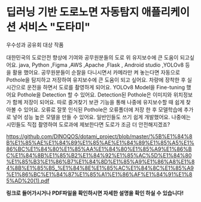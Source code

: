 # **딥러닝 기반 도로노면 자동탐지 애플리케이션 서비스 "도타미"**

우수성과 공유회 대상 작품

대한민국의 도로안전 향상에 기여와 공무원분들의 도로 위 유지보수에 큰 도움이 되고싶어요.
java, Python ,Figma ,AWS ,Apache ,Flask , Android studio ,YOLOv8 등을 활용 했어요.
공무원분들이 순찰을 다니시면서 카메라만 켜 놓는다면 자동으로 Pothole을 탐지하고 저장하여 유지보수에 큰 도움이 되고 싶어요.
차량에 장착한 후 실시간으로 운전을 하면서 도로를 촬영하게 되어요.
YOLOv8 Model을 Fine-tuning 했어요
Pothole을 Detection 할 수 있어요.
Detection된 Pothole은 이미지와 위치정보가 함께 저장이 되어요.
따로 즐겨찾기 보관 기능을 통해 나중에 유지보수할 때 쉽게 찾아볼 수 있어요.
오류로 잘못 인식된 Pothole은 오류폴더에 저장 한 후 모델학습에 추가로 넣어 성능 높은 모델을 만들 수 있어요.
일반인들도 쓰기 쉽게 개발했어요.
나중에는 시민들도 직접 촬영하여 도로과에 제보한다면 도로가 조금 더 안전해지겠죠?

https://github.com/DINOQOS/dotami_project/blob/master/%5B%E1%84%8B%E1%85%AE%E1%84%89%E1%85%AE%E1%84%89%E1%85%A5%E1%86%BC%E1%84%80%E1%85%AA%E1%84%80%E1%85%A9%E1%86%BC%E1%84%8B%E1%85%B2%E1%84%92%E1%85%AC%5D%E1%84%80%E1%85%B3%E1%86%B7%E1%84%8D%E1%85%A9%E1%86%A8%E1%84%8B%E1%85%B5_%E1%84%8E%E1%85%AC%E1%84%8C%E1%85%A9%E1%86%BC%E1%84%87%E1%85%A1%E1%86%AF%E1%84%91%E1%85%AD%20(1).pdf

**링크로 들어가시거나 PDF파일을 확인하시면 자세한 설명을 확인 하실 수 있습니다!**
